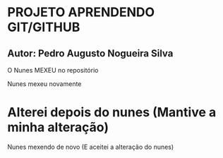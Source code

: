 # PROJETO APRENDENDO GIT/GITHUB

## Autor: Pedro Augusto Nogueira Silva

O Nunes MEXEU no repositório

Nunes mexeu novamente


Alterei depois do nunes (Mantive a minha alteração)
======
Nunes mexendo de novo (E aceitei a alteração do nunes)

